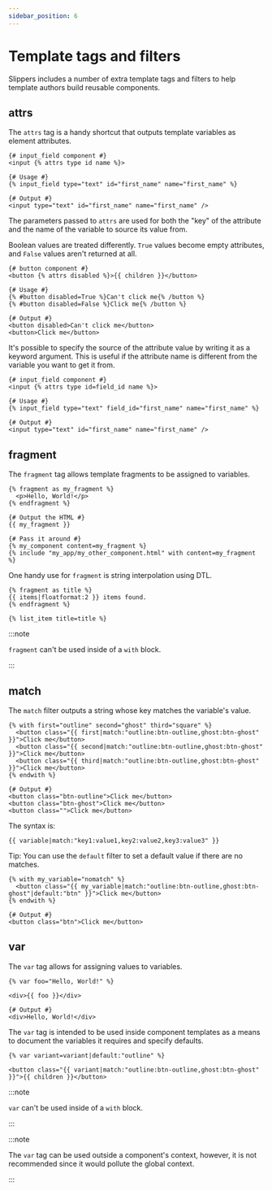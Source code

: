 ```yaml
---
sidebar_position: 6
---
```


# Template tags and filters

Slippers includes a number of extra template tags and filters to help template authors build reusable components.

## attrs

The `attrs` tag is a handy shortcut that outputs template variables as element attributes.

```twig
{# input_field component #}
<input {% attrs type id name %}>

{# Usage #}
{% input_field type="text" id="first_name" name="first_name" %}

{# Output #}
<input type="text" id="first_name" name="first_name" />
```

The parameters passed to `attrs` are used for both the "key" of the attribute and the name of the variable to source its value from.

Boolean values are treated differently. `True` values become empty attributes, and `False` values aren't returned at all.

```twig
{# button component #}
<button {% attrs disabled %}>{{ children }}</button>

{# Usage #}
{% #button disabled=True %}Can't click me{% /button %}
{% #button disabled=False %}Click me{% /button %}

{# Output #}
<button disabled>Can't click me</button>
<button>Click me</button>
```

It's possible to specify the source of the attribute value by writing it as a keyword argument. This is useful if the attribute name is different from the variable you want to get it from.

```twig
{# input_field component #}
<input {% attrs type id=field_id name %}>

{# Usage #}
{% input_field type="text" field_id="first_name" name="first_name" %}

{# Output #}
<input type="text" id="first_name" name="first_name" />
```

## fragment

The `fragment` tag allows template fragments to be assigned to variables.

```twig
{% fragment as my_fragment %}
  <p>Hello, World!</p>
{% endfragment %}

{# Output the HTML #}
{{ my_fragment }}

{# Pass it around #}
{% my_component content=my_fragment %}
{% include "my_app/my_other_component.html" with content=my_fragment %}
```

One handy use for `fragment` is string interpolation using DTL.

```twig
{% fragment as title %}
{{ items|floatformat:2 }} items found.
{% endfragment %}

{% list_item title=title %}
```

:::note

`fragment` can't be used inside of a `with` block.

:::

## match

The `match` filter outputs a string whose key matches the variable's value.

```twig
{% with first="outline" second="ghost" third="square" %}
  <button class="{{ first|match:"outline:btn-outline,ghost:btn-ghost" }}">Click me</button>
  <button class="{{ second|match:"outline:btn-outline,ghost:btn-ghost" }}">Click me</button>
  <button class="{{ third|match:"outline:btn-outline,ghost:btn-ghost" }}">Click me</button>
{% endwith %}

{# Output #}
<button class="btn-outline">Click me</button>
<button class="btn-ghost">Click me</button>
<button class="">Click me</button>
```

The syntax is:

```twig
{{ variable|match:"key1:value1,key2:value2,key3:value3" }}
```

Tip: You can use the `default` filter to set a default value if there are no matches.

```twig
{% with my_variable="nomatch" %}
  <button class="{{ my_variable|match:"outline:btn-outline,ghost:btn-ghost"|default:"btn" }}">Click me</button>
{% endwith %}

{# Output #}
<button class="btn">Click me</button>
```

## var

The `var` tag allows for assigning values to variables.

```twig
{% var foo="Hello, World!" %}

<div>{{ foo }}</div>

{# Output #}
<div>Hello, World!</div>
```

The `var` tag is intended to be used inside component templates as a means to document the variables it requires and specify defaults.

```twig title="button.html"
{% var variant=variant|default:"outline" %}

<button class="{{ variant|match:"outline:btn-outline,ghost:btn-ghost" }}">{{ children }}</button>
```

:::note

`var` can't be used inside of a `with` block.

:::

:::note

The `var` tag can be used outside a component's context, however, it is not recommended since it would pollute the global context.

:::

